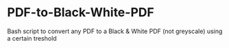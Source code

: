 # PDF-to-Black-White-PDF
Bash script to convert any PDF to a Black &amp; White PDF (not greyscale) using a certain treshold
